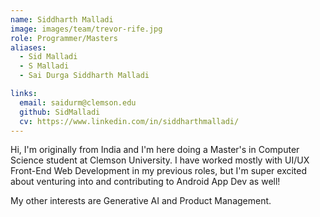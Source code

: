 ```yaml
---
name: Siddharth Malladi
image: images/team/trevor-rife.jpg
role: Programmer/Masters
aliases:
  - Sid Malladi
  - S Malladi
  - Sai Durga Siddharth Malladi

links:
  email: saidurm@clemson.edu
  github: SidMalladi
  cv: https://www.linkedin.com/in/siddharthmalladi/
---
```


Hi, I'm originally from India and I'm here doing a Master's in Computer Science student at Clemson University. I have worked mostly with UI/UX Front-End Web Development in my previous roles, but I'm super excited about venturing into and contributing to Android App Dev as well!

My other interests are Generative AI and Product Management.
